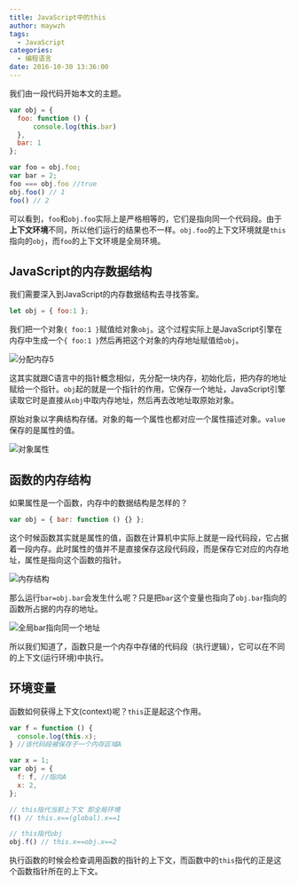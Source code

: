 ```yaml
---
title: JavaScript中的this
author: maywzh
tags:
  - JavaScript
categories:
  - 编程语言
date: 2016-10-30 13:36:00
---
```

我们由一段代码开始本文的主题。

```javascript
var obj = {
  foo: function () { 
      console.log(this.bar) 
  },
  bar: 1
};

var foo = obj.foo;
var bar = 2;
foo === obj.foo //true
obj.foo() // 1
foo() // 2
```

可以看到，`foo`和`obj.foo`实际上是严格相等的，它们是指向同一个代码段。由于**上下文环境**不同，所以他们运行的结果也不一样。`obj.foo`的上下文环境就是`this`指向的`obj`，而`foo`的上下文环境是全局环境。

<!--more-->

##  JavaScript的内存数据结构

我们需要深入到JavaScript的内存数据结构去寻找答案。

```javascript
let obj = { foo:1 };
```

我们把一个对象`{ foo:1 }`赋值给对象`obj`。这个过程实际上是JavaScript引擎在内存中生成一个`{ foo:1 }`然后再把这个对象的内存地址赋值给`obj`。

![分配内存5](https://ws1.sinaimg.cn/large/006tNc79gy1fvqbhkag2gj30ws0h0dgu.jpg)

这其实就跟C语言中的指针概念相似，先分配一块内存，初始化后，把内存的地址赋给一个指针。`obj`起的就是一个指针的作用，它保存一个地址，JavaScript引擎读取它时是直接从`obj`中取内存地址，然后再去改地址取原始对象。

原始对象以字典结构存储。对象的每一个属性也都对应一个属性描述对象。`value`保存的是属性的值。

![对象属性](https://ws1.sinaimg.cn/large/006tNc79gy1fvqbs40q14j30za0gm0tp.jpg)

## 函数的内存结构

如果属性是一个函数，内存中的数据结构是怎样的？

```javascript
var obj = { bar: function () {} };
```

这个时候函数其实就是属性的值，函数在计算机中实际上就是一段代码段，它占据着一段内存。此时属性的值并不是直接保存这段代码段，而是保存它对应的内存地址，属性是指向这个函数的指针。

![内存结构](https://ws2.sinaimg.cn/large/006tNc79gy1fvqc1p3edtj312u0gmmyr.jpg)

那么运行`bar=obj.bar`会发生什么呢？只是把`bar`这个变量也指向了`obj.bar`指向的函数所占据的内存的地址。

![全局bar指向同一个地址](https://ws1.sinaimg.cn/large/006tNc79gy1fvqcapxkxrj31380pcwh1.jpg)

所以我们知道了，函数只是一个内存中存储的代码段（执行逻辑），它可以在不同的上下文(运行环境)中执行。

## 环境变量

函数如何获得上下文(context)呢？`this`正是起这个作用。

```javascript
var f = function () {
  console.log(this.x);
} //该代码段被保存于一个内存区域A

var x = 1;
var obj = {
  f: f, //指向A
  x: 2,
};

// this指代当前上下文 即全局环境
f() // this.x==(global).x==1

// this指代obj
obj.f() // this.x==obj.x==2
```

执行函数的时候会检查调用函数的指针的上下文，而函数中的`this`指代的正是这个函数指针所在的上下文。